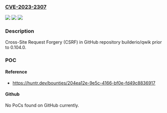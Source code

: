### [CVE-2023-2307](https://cve.mitre.org/cgi-bin/cvename.cgi?name=CVE-2023-2307)
![](https://img.shields.io/static/v1?label=Product&message=builderio%2Fqwik&color=blue)
![](https://img.shields.io/static/v1?label=Version&message=%3C%200.104.0%20&color=brighgreen)
![](https://img.shields.io/static/v1?label=Vulnerability&message=CWE-352%20Cross-Site%20Request%20Forgery%20(CSRF)&color=brighgreen)

### Description

Cross-Site Request Forgery (CSRF) in GitHub repository builderio/qwik prior to 0.104.0.

### POC

#### Reference
- https://huntr.dev/bounties/204ea12e-9e5c-4166-bf0e-fd49c8836917

#### Github
No PoCs found on GitHub currently.

